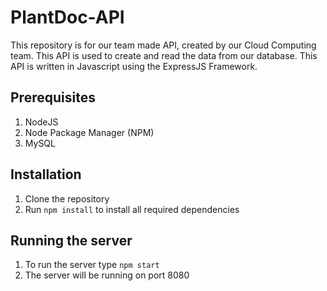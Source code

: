 # PlantDoc-API
This repository is for our team made API, created by our Cloud Computing team. This API is used to create and read the data from our 
database. This API is written in Javascript using the ExpressJS Framework.

## Prerequisites
1. NodeJS
2. Node Package Manager (NPM)
3. MySQL

## Installation
1. Clone the repository
2. Run `npm install` to install all required dependencies

## Running the server
1. To run the server type `npm start`
2. The server will be running on port 8080


